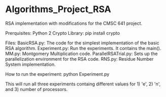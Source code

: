 # Algorithms_Project_RSA
RSA implementation with modifications for the CMSC 641 project. 

Prerquisites:
Python 2
Crypto Library: pip install crypto

Files:
BasicRSA.py: The code for the simplest implementation of the basic RSA algorithm.
Experiment.py: Run the experiments. It contains the main().
MM.py: Montgomery Multiplication code. 
ParallelRSATrial.py: Sets up the parallelization environment for the RSA code. 
RNS.py: Residue Number System implementation. 

How to run the experiment: 
python Experiment.py

This will run all three experiments containg different values for 1) 'e', 2) 'n', and 3) number of processors.
